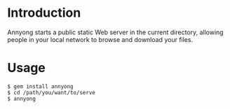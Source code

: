 # Introduction

Annyong starts a public static Web server in the current directory, allowing people in your local network to browse and download your files.

# Usage

    $ gem install annyong
    $ cd /path/you/want/to/serve
    $ annyong
